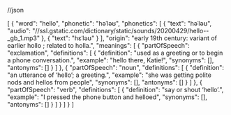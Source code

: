 //json

[
    {
      "word": "hello",
      "phonetic": "həˈləʊ",
      "phonetics": [
        {
          "text": "həˈləʊ",
          "audio": "//ssl.gstatic.com/dictionary/static/sounds/20200429/hello--_gb_1.mp3"
        },
        {
          "text": "hɛˈləʊ"
        }
      ],
      "origin": "early 19th century: variant of earlier hollo ; related to holla.",
      "meanings": [
        {
          "partOfSpeech": "exclamation",
          "definitions": [
            {
              "definition": "used as a greeting or to begin a phone conversation.",
              "example": "hello there, Katie!",
              "synonyms": [],
              "antonyms": []
            }
          ]
        },
        {
          "partOfSpeech": "noun",
          "definitions": [
            {
              "definition": "an utterance of ‘hello’; a greeting.",
              "example": "she was getting polite nods and hellos from people",
              "synonyms": [],
              "antonyms": []
            }
          ]
        },
        {
          "partOfSpeech": "verb",
          "definitions": [
            {
              "definition": "say or shout ‘hello’.",
              "example": "I pressed the phone button and helloed",
              "synonyms": [],
              "antonyms": []
            }
          ]
        }
      ]
    }
  ]
